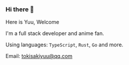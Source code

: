 ### Hi there 👋

Here is Yuu, Welcome

I'm a full stack developer and anime fan.

Using languages: `TypeScript`, `Rust`, `Go` and more.

Email: [tokisakiyuu@qq.com](mailto:tokisakiyuu@qq.com?subject=from%20github%20profile)
